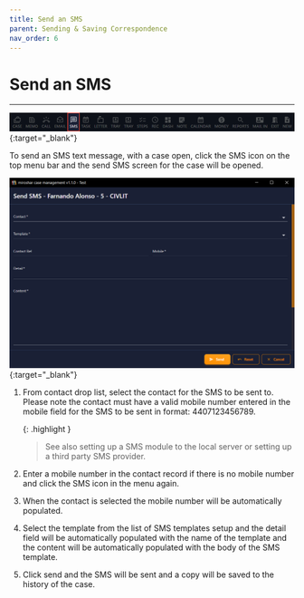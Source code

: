 ```yaml
---
title: Send an SMS
parent: Sending & Saving Correspondence
nav_order: 6
---
```


# Send an SMS

---

<!-- prettier-ignore -->
[![Menu](/assets/images/menu-4-sms.png)](/assets/images/menu-4-sms.png){:target="_blank"}

To send an SMS text message, with a case open, click the SMS icon on the top menu bar and the send SMS screen for the case will be opened.

<!-- prettier-ignore -->
[![Send an SMS](/assets/images/send-sms.png)](/assets/images/send-sms.png){:target="_blank"}

1. From contact drop list, select the contact for the SMS to be sent to. Please note the contact must have a valid mobile number entered in the mobile field for the SMS to be sent in format: 4407123456789.

   {: .highlight }

   > See also setting up a SMS module to the local server or setting up a third party SMS provider.

2. Enter a mobile number in the contact record if there is no mobile number and click the SMS icon in the menu again.
3. When the contact is selected the mobile number will be automatically populated.
4. Select the template from the list of SMS templates setup and the detail field will be automatically populated with the name of the template and the content will be automatically populated with the body of the SMS template.
5. Click send and the SMS will be sent and a copy will be saved to the history of the case.
